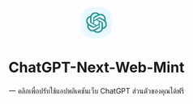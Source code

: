 <div align="center">
<img src="./docs/images/icon.svg" alt="ดูตัวอย่าง"/>

<h1 align="center">ChatGPT-Next-Web-Mint
</h1>

一 คลิกเพื่อปรับใช้แอปพลิเคชันเว็บ ChatGPT ส่วนตัวของคุณได้ฟรี

